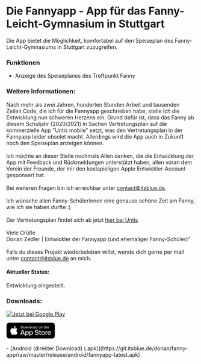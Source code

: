 # Die Fannyapp - App für das Fanny-Leicht-Gymnasium in Stuttgart
Die App bietet die Möglichkeit, komfortabel auf den Speiseplan des Fanny-Leicht-Gymnasiums in Stuttgart zuzugreifen.  

### Funktionen
- Anzeige des Speiseplanes des Treffpunkt Fanny

### Weitere Informationen:
Nach mehr als zwei Jahren, hunderten Stunden Arbeit und tausenden Zeilen Code, die ich für die Fannyapp geschrieben habe, stelle ich die Entwicklung nun schweren Herzens ein. Grund dafür ist, dass das Fanny ab diesem Schuljahr (2020/2021) in Sachen Vertretungsplan auf die kommerzielle App \"Untis mobile\" setzt, was den Vertretungsplan in der Fannyapp leider obsolet macht. Allerdings wird die App auch in Zukunft noch den Speiseplan anzeigen können.  
<br>
Ich möchte an dieser Stelle nochmals Allen danken, die die Entwicklung der App mit Feedback und Rückmeldungen unterstützt haben, allen voran dem Verein der Freunde, der mir den kostspieligen Apple Entwickler-Account gesponsert hat.  
<br>
Bei weiteren Fragen bin ich erreichbar unter <a href='mailto:contact@itsblue.de'>contact@itsblue.de</a>.<br><br>Ich wünsche allen Fanny-SchülerInnen eine genauso schöne Zeit am Fanny, wie ich sie haben durfte :)  
<br>
Der Vertretungsplan findet sich ab jetzt <a href='https://herakles.webuntis.com/WebUntis/?school=FannyLGym#/basic/main'>hier bei Untis</a>  
<br>
Viele Grüße  
Dorian Zedler | Entwickler der Fannyapp (und ehemaliger Fanny-Schüler)"  
<br>
Falls du dieses Projekt wiederbeleben willst, wende dich gerne per mail unter <a href='mailto:contact@itsblue.de'>contact@itsblue.de</a> an mich.

#### Aktueller Status:
Entwicklung eingestellt.

### Downloads:
<p><a href='https://play.google.com/store/apps/details?id=com.itsblue.flgvertretung&pcampaignid=pcampaignidMKT-Other-global-all-co-prtnr-py-PartBadge-Mar2515-1'><img width='150px;' alt='Jetzt bei Google Play' src='https://play.google.com/intl/en_us/badges/static/images/badges/de_badge_web_generic.png'/></a></p>
<p><a href="https://apps.apple.com/us/app/fannyapp/id1495583845?mt=8"><img width='130px;' alt='Laden im AppStore' src='resources/shared/graphics/AppStoreBadge.png'/></a></p>
- [Android (direkter Download) (.apk)](https://git.itsblue.de/dorian/fanny-app/raw/master/release/android/fannyapp-latest.apk)  <br>
